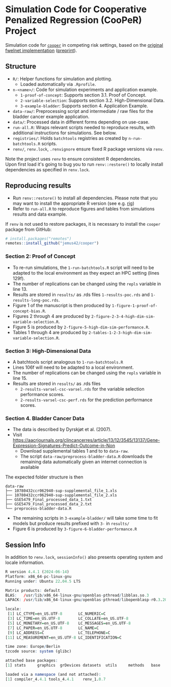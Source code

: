 # Simulation Code for Cooperative Penalized Regression (CooPeR) Project

Simulation code for [`cooper`](https://github.com/jemus42/cooper) in competing
risk settings, based on the [original fwelnet implementation](https://github.com/kjytay/fwelnet/)
([preprint](https://arxiv.org/pdf/2006.01395.pdf)).

## Structure

- `R/`: Helper functions for simulation and plotting. 
   - Loaded automatically via `.Rprofile`.
- `n-<name>/`: Code for simulation experiments and application example.
   - `1-proof-of-concept`: Supports section 3.1. Proof of Concept.
   - `2-variable-selection`: Supports section 3.2. High-Dimensional Data.
   - `3-example-bladder`: Supports section 4. Application Example.
- `data-raw/`: Preprocessing script and intermediate / raw files for the bladder cancer example application.
- `data/`: Processed data in different forms depending on use-case.
- `run-all.R`: Wraps relevant scripts needed to reproduce results, with additional instructions for simulations. See below.
- `registries/`: Holds `batchtools` registries as created by `n-run-batchtools.R` scripts.
- `renv/`, `renv.lock`, `.renvignore` ensure fixed R package versions via `renv`.

Note the project uses `renv` to ensure consistent R dependencies.  
Upon first load it's going to bug you to run `renv::restore()` to locally 
install dependencies as specified in `renv.lock`.

## Reproducing results 

- Run `renv::restore()` to install all dependencies.
   Please note that you may want to install the appropriate R version (see e.g. [rig](https://github.com/r-lib/rig))
- Refer to `run-all.R` to reproduce figures and tables from simulations results and data example.

If `renv` is not used to restore packages, it is necessary to install the `cooper` package from GitHub:

```r
# install.packages("remotes")
remotes::install_github("jemus42/cooper")
```

### Section 2: Proof of Concept

- To re-run simulations, the `1-run-batchtools.R` script will need to be adapted to the local
environment as they expect an HPC setting (lines 129f).
- The number of replications can be changed using the `repls` variable in line 13.
- Results are stored in `results/` as .rds files `1-results-poc.rds` and `1-results-long-poc.rds`.
- Figure 1 of the manuscript is then produced by `1-figure-1-proof-of-concept-bias.R`.
- Figures 2 through 4 are produced by `2-figure-2-3-4-high-dim-sim-variable-selection.R`.
- Figure 5 is produced by `2-figure-5-high-dim-sim-performance.R`.
- Tables 1 through 4 are produced by `2-tables-1-2-3-high-dim-sim-variable-selection.R`.

### Section 3: High-Dimensional Data

- A batchtools script analogous to `1-run-batchtools.R`
- Lines 106f will need to be adapted to a local environment.
- The number of replications can be changed using the `repls` variable in line 15.
- Results are stored in `results/` as .rds files
   - `2-results-varsel-csc-varsel.rds` for the variable selection performance scores.
   - `2-results-varsel-csc-perf.rds` for the prediction performance scores.


### Section 4. Bladder Cancer Data

- The data is described by Dyrskjøt et al. (2007).
- Visit https://aacrjournals.org/clincancerres/article/13/12/3545/13137/Gene-Expression-Signatures-Predict-Outcome-in-Non
   - Download supplemental tables 1 and to to `data-raw`.
   - The script `data-raw/preprocess-bladder-data.R` downloads the remaining data automatically given an internet connection is available

The expected folder structure is then

```
data-raw
├── 10780432ccr062940-sup-supplemental_file_1.xls
├── 10780432ccr062940-sup-supplemental_file_2.xls
├── GSE5479_Final_processed_data_1.txt
├── GSE5479_Final_processed_data_2.txt
└── preprocess-bladder-data.R
```

- The remaining scripts in `3-example-bladder/` will take some time to fit models but produce results prefixed with `3-` in `results/`
- Figure 6 is produced by `3-figure-6-bladder-performance.R`

## Session Info

In addition to `renv.lock`, `sessionInfo()` also presents operating system and locale information.

```r
R version 4.4.1 (2024-06-14)
Platform: x86_64-pc-linux-gnu
Running under: Ubuntu 22.04.5 LTS

Matrix products: default
BLAS:   /usr/lib/x86_64-linux-gnu/openblas-pthread/libblas.so.3
LAPACK: /usr/lib/x86_64-linux-gnu/openblas-pthread/libopenblasp-r0.3.20.so;  LAPACK version 3.10.0

locale:
 [1] LC_CTYPE=en_US.UTF-8       LC_NUMERIC=C
 [3] LC_TIME=en_US.UTF-8        LC_COLLATE=en_US.UTF-8
 [5] LC_MONETARY=en_US.UTF-8    LC_MESSAGES=en_US.UTF-8
 [7] LC_PAPER=en_US.UTF-8       LC_NAME=C
 [9] LC_ADDRESS=C               LC_TELEPHONE=C
[11] LC_MEASUREMENT=en_US.UTF-8 LC_IDENTIFICATION=C

time zone: Europe/Berlin
tzcode source: system (glibc)

attached base packages:
[1] stats     graphics  grDevices datasets  utils     methods   base

loaded via a namespace (and not attached):
[1] compiler_4.4.1 tools_4.4.1    renv_1.0.7
```
